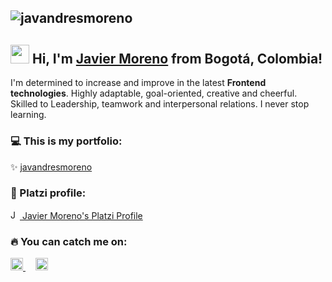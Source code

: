 ![javandresmoreno](https://media-exp1.licdn.com/dms/image/C4D16AQGOBeAD9ZYr7g/profile-displaybackgroundimage-shrink_350_1400/0/1612547147028?e=1620864000&v=beta&t=P0gl7RAoSuZIqA041gPT4XbKgYMWcx_mg021xxUlj44)
---
## <img src="https://media.giphy.com/media/hvRJCLFzcasrR4ia7z/giphy.gif" width="30px"> Hi, I'm [Javier Moreno](https://javandresmoreno.github.io/personal-portfolio) from Bogotá, Colombia!

I'm determined to increase and improve in the latest **Frontend technologies**. Highly adaptable, goal-oriented, creative and cheerful. Skilled to Leadership, teamwork and interpersonal relations. I never stop learning.

### 💻 This is my portfolio:
✨ [javandresmoreno](https://javandresmoreno.github.io/personal-portfolio)

### 🧑 Platzi profile:
<p align="Left"> 
<a href="https://platzi.com/p/javandresmoreno/">
<img src="https://raw.githubusercontent.com/simple-icons/simple-icons/6f61865e4de3a772c5be475db8c2cb3ef923f082/icons/platzi.svg" alt="Javier Moreno Platzi Profile" height="15" width="15" fill="#98ca3f">
   Javier Moreno's Platzi Profile
</a>
</p>


### 🔥 You can catch me on:
<p align="left">
<a href="https://www.linkedin.com/in/javandresmoreno/">
    <img src="https://www.vectorlogo.zone/logos/linkedin/linkedin-icon.svg" alt="Javier Moreno LinkedIn Profile" height="20" width="20">
</a> &nbsp &nbsp
<a href="https://twitter.com/javandresmoreno">
    <img src="https://www.vectorlogo.zone/logos/twitter/twitter-official.svg" alt="Javier Moreno Twitter Profile" height="20" width="20">
  </a>
</p>
